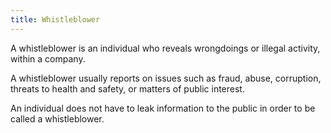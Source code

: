 ```yaml
---
title: Whistleblower
---
```


A whistleblower is an individual who reveals wrongdoings or illegal activity, within a company. 

A whistleblower usually reports on issues such as fraud, abuse, corruption, threats to health and safety, or matters of public interest. 

An individual does not have to leak information to the public in order to be called a whistleblower. 
